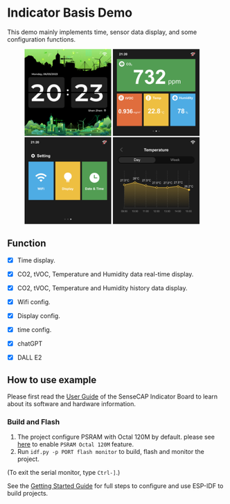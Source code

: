 # Indicator Basis Demo

This demo mainly implements time, sensor data display, and some configuration functions.  

<figure class="third">
    <img src="./docs/page1.png" width="200"/> <img src="./docs/page2.png" width="200"/>
    <img src="./docs/page3.png" width="200"/> <img src="./docs/page4.png" width="200"/>
</figure>

## Function
- [x] Time display.
- [x] CO2, tVOC, Temperature and Humidity data real-time display.
- [x] CO2, tVOC, Temperature and Humidity history data display.
- [x] Wifi config.
- [x] Display config.
- [x] time config.
- [x] chatGPT
- [x] DALL E2


## How to use example

Please first read the [User Guide](https://wiki.seeedstudio.com/Getting_Started) of the SenseCAP Indicator Board to learn about its software and hardware information.


### Build and Flash

1. The project configure PSRAM with Octal 120M by default. please see [here](../../factory/README.md#idf-patch) to enable `PSRAM Octal 120M` feature. 
2. Run `idf.py -p PORT flash monitor` to build, flash and monitor the project.

(To exit the serial monitor, type ``Ctrl-]``.)

See the [Getting Started Guide](https://docs.espressif.com/projects/esp-idf/en/latest/get-started/index.html) for full steps to configure and use ESP-IDF to build projects.

